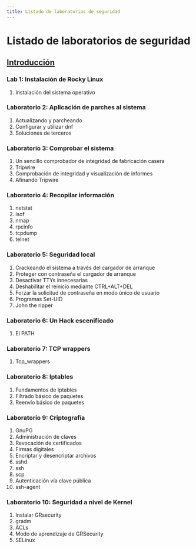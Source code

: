 ```yaml
---
title: Listado de laboratorios de seguridad
---
```


# Listado de laboratorios de seguridad

## [Introducción](introduction.md)

### Lab 1: Instalación de Rocky Linux

1. Instalación del sistema operativo

### Laboratorio 2: Aplicación de parches al sistema

1. Actualizando y parcheando
2. Configurar y utilizar dnf
3. Soluciones de terceros

### Laboratorio 3: Comprobar el sistema

1. Un sencillo comprobador de integridad de fabricación casera
2. Tripwire
3. Comprobación de integridad y visualización de informes
4. Afinando Tripwire

### Laboratorio 4: Recopilar información

1. netstat
2. lsof
3. nmap
4. rpcinfo
5. tcpdump
6. telnet

### Laboratorio 5: Seguridad local

1. Crackeando el sistema a través del cargador de arranque
2. Proteger con contraseña el cargador de arranque
3. Desactivar TTYs innecesarias
4. Deshabilitar el reinicio mediante CTRL+ALT+DEL
5. Forzar la solicitud de contraseña en modo único de usuario
6. Programas Set-UID
7. John the ripper

### Laboratorio 6: Un Hack escenificado

1. El PATH

### Laboratorio 7: TCP wrappers

1. Tcp_wrappers

### Laboratorio 8: Iptables

1. Fundamentos de Iptables
2. Filtrado básico de paquetes
3. Reenvío básico de paquetes

### Laboratorio 9: Criptografía

1. GnuPG
2. Administración de claves
3. Revocación de certificados
4. Firmas digitales
5. Encriptar y desencriptar archivos
6. sshd
7. ssh
8. scp
9. Autenticación vía clave pública
10. ssh-agent

### Laboratorio 10: Seguridad a nivel de Kernel

1. Instalar GRsecurity
2. gradm
3. ACLs
4. Modo de aprendizaje de GRSecurity
5. SELinux
